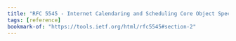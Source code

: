 ```yaml
---
title: "RFC 5545 - Internet Calendaring and Scheduling Core Object Specification (iCalendar)"
tags: [reference]
bookmark-of: "https://tools.ietf.org/html/rfc5545#section-2"
---
```


